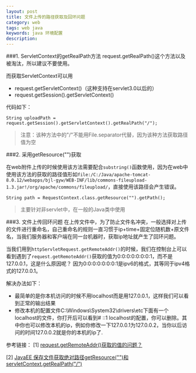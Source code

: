 ```yaml
---
layout: post
title: 文件上传的路径获取及回环问题
category: web
tags: web java
keywords: java 环境配置
description: 
---
```


###1. ServletContext的getRealPath方法
request.getRealPath()这个方法以及被淘汰，所以建议不要使用。

而获取ServletContext可以用

- request.getServletContext()（这种支持在servlet3.0以后的）
- request.getSession().getServletContext()

代码如下：
```
String uploadPath = request.getSession().getServletContext().getRealPath("/");  
 ```
> 注意：该种方法中的"/"不能用File.separator代替，因为该种方法获取路径值为空

###2. 采用getResource("")获取

在web附件上传的时候使用该方法需要配合`substring()`函数使用，因为在web中使用该方法的获取的路径值形如`file:/C:/Java/apache-tomcat-8.0.12/webapps/bjl-gyw/WEB-INF/lib/commons-fileupload-1.3.jar!/org/apache/commons/fileupload/`，直接使用该路径会产生错误。

```
String path = RequestContext.class.getResource("").getPath(); 
```

> 主要针对非servlet中，在一般的Java类中使用

###3. 文件上传回环问题
在上传文件中，为了防止文件名冲突，一般选择对上传的文件进行重命名，自己重命名的规则一直习惯于ip+time+固定位随机数+原文件名，当我们服务器和客户端在同一台机器时，获取ip地址就产生了回环问题。

 当我们用到`httpServletRequest.getRemoteAddr()`的时候，我们在控制台上可以看到遇到了`request.getRemoteAddr()`获取的值为0:0:0:0:0:0:0:1，而不是127.0.0.1，这是什么原因呢？
因为0:0:0:0:0:0:0:1是ipv6的格式，其等同于ipv4格式的127.0.0.1。

解决办法如下：

- 最简单的是你本机访问的时候不用localhost而是用127.0.0.1，这样我们可以看到正常的输出结果
- 修改本机的配置文件C:\Windows\System32\drivers\etc下面有一个localhost的文件，你打开后可以看到# ::1 localhost的配置，你可以删除。其中你也可以修改本机的ip，例如你修改一下127.0.0.1为127.0.0.2，当你以后访问的时间127.0.0.2就是你的本机的ip了.



参考链接：
[1] [ request.getRemoteAddr()获取的值的问题？](http://blog.csdn.net/liunian02050328/article/details/8088761)

[2] [JavaEE 保存文件获取绝对路径getResource("")和servletContext.getRealPath("/") ](http://blog.csdn.net/fengshizty/article/details/28257927?utm_source=tuicool)